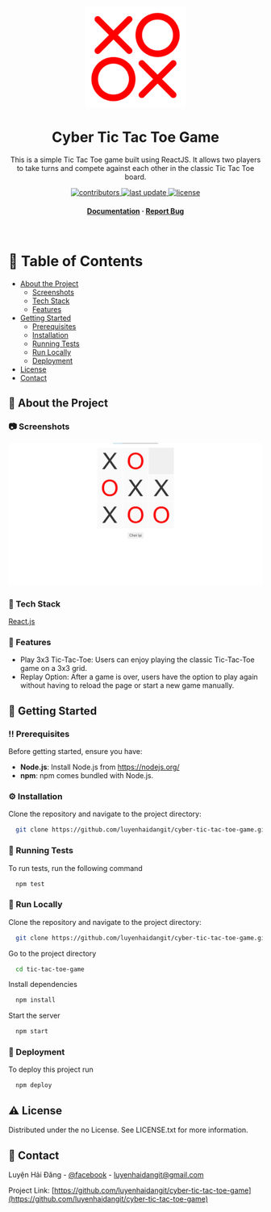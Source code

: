 <!--
Hey, thanks for using the awesome-readme-template template.
If you have any enhancements, then fork this project and create a pull request
or just open an issue with the label "enhancement".

Don't forget to give this project a star for additional support ;)
Maybe you can mention me or this repo in the acknowledgements too
-->
<div align="center">

  <img src="./public//tic-tac-toe.png" alt="logo" width="200" height="auto" />
  <h1>Cyber Tic Tac Toe Game</h1>
  
  <p>
    This is a simple Tic Tac Toe game built using ReactJS. It allows two players to take turns and compete against each other in the classic Tic Tac Toe board. 
  </p>
  
  
<!-- Badges -->
<p>
<a href="https://github.com/luyenhaidangit/cyber-tic-tac-toe-game/graphs/contributors">
  <img src="https://img.shields.io/github/contributors/luyenhaidangit/cyber-tic-tac-toe-game" alt="contributors" />
</a>
<a href="https://github.com/luyenhaidangit/cyber-tic-tac-toe-game/commits/master">
  <img src="https://img.shields.io/github/last-commit/luyenhaidangit/cyber-tic-tac-toe-game" alt="last update" />
</a>
<a href="https://github.com/luyenhaidangit/cyber-tic-tac-toe-game/blob/master/LICENSE">
  <img src="https://img.shields.io/github/license/luyenhaidangit/cyber-tic-tac-toe-game.svg" alt="license" />
</a>
</p>
   
<h4>
  <a href="https://github.com/luyenhaidangit/cyber-tic-tac-toe-game/">Documentation</a>
  <span> · </span>
  <a href="https://github.com/luyenhaidangit/cyber-tic-tac-toe-game/issues/">Report Bug</a>
</h4>

</div>

<br />

<!-- Table of Contents -->

# :notebook_with_decorative_cover: Table of Contents

-   [About the Project](#star2-about-the-project)
    -   [Screenshots](#camera-screenshots)
    -   [Tech Stack](#space_invader-tech-stack)
    -   [Features](#dart-features)
-   [Getting Started](#toolbox-getting-started)
    -   [Prerequisites](#bangbang-prerequisites)
    -   [Installation](#gear-installation)
    -   [Running Tests](#test_tube-running-tests)
    -   [Run Locally](#running-run-locally)
    -   [Deployment](#triangular_flag_on_post-deployment)
-   [License](#warning-license)
-   [Contact](#handshake-contact)

<!-- About the Project -->

## :star2: About the Project

<!-- Screenshots -->

### :camera: Screenshots

<div align="center"> 
  <img src="./public/screen.jpg" alt="screenshot" />
</div>

<!-- TechStack -->

### :space_invader: Tech Stack

<a href="https://react.dev/">React.js</a>

<!-- Features -->

### :dart: Features

-   Play 3x3 Tic-Tac-Toe: Users can enjoy playing the classic Tic-Tac-Toe game on a 3x3 grid.
-   Replay Option: After a game is over, users have the option to play again without having to reload the page or start a new game manually.

<!-- Getting Started -->

## :toolbox: Getting Started

<!-- Prerequisites -->

### :bangbang: Prerequisites

Before getting started, ensure you have:

-   **Node.js**: Install Node.js from https://nodejs.org/
-   **npm**: npm comes bundled with Node.js.

<!-- Installation -->

### :gear: Installation

Clone the repository and navigate to the project directory:

```bash
  git clone https://github.com/luyenhaidangit/cyber-tic-tac-toe-game.git
```

<!-- Running Tests -->

### :test_tube: Running Tests

To run tests, run the following command

```bash
  npm test
```

<!-- Run Locally -->

### :running: Run Locally

Clone the repository and navigate to the project directory:

```bash
  git clone https://github.com/luyenhaidangit/cyber-tic-tac-toe-game.git
```

Go to the project directory

```bash
  cd tic-tac-toe-game
```

Install dependencies

```bash
  npm install
```

Start the server

```bash
  npm start
```

<!-- Deployment -->

### :triangular_flag_on_post: Deployment

To deploy this project run

```bash
  npm deploy
```

<!-- License -->

## :warning: License

Distributed under the no License. See LICENSE.txt for more information.

<!-- Contact -->

## :handshake: Contact

Luyện Hải Đăng - [@facebook](https://www.facebook.com/luyenhaidangit) - luyenhaidangit@gmail.com

Project Link: [https://github.com/luyenhaidangit/cyber-tic-tac-toe-game](https://github.com/luyenhaidangit/cyber-tic-tac-toe-game)
